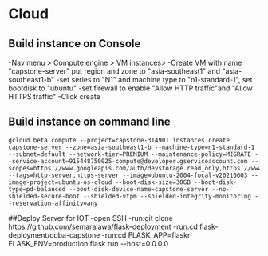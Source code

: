 # Cloud 
## Build instance on Console 

-Nav menu > Compute engine > VM instances>
-Create VM with name "capstone-server" put region and zone to "asia-southeast1" and "asia-southeast1-b"
-set series to "N1" and machine type to "n1-standard-1", set bootdisk to "ubuntu"
-set firewall to enable "Allow HTTP traffic"and "Allow HTTPS traffic" 
-Click create

## Build instance on command line
```
gcloud beta compute --project=capstone-314901 instances create capstone-server --zone=asia-southeast1-b --machine-type=n1-standard-1 --subnet=default --network-tier=PREMIUM --maintenance-policy=MIGRATE --service-account=915448750025-compute@developer.gserviceaccount.com --scopes=https://www.googleapis.com/auth/devstorage.read_only,https://www.googleapis.com/auth/logging.write,https://www.googleapis.com/auth/monitoring.write,https://www.googleapis.com/auth/servicecontrol,https://www.googleapis.com/auth/service.management.readonly,https://www.googleapis.com/auth/trace.append --tags=http-server,https-server --image=ubuntu-2004-focal-v20210603 --image-project=ubuntu-os-cloud --boot-disk-size=30GB --boot-disk-type=pd-balanced --boot-disk-device-name=capstone-server --no-shielded-secure-boot --shielded-vtpm --shielded-integrity-monitoring --reservation-affinity=any
```

##Deploy Server for IOT
-open SSH
-run:git clone https://github.com/semaralawa/flask-deployment
-run:cd flask-deployment/coba-capstone 
-run:cd FLASK_APP=flaskr FLASK_ENV=production flask run --host=0.0.0.0



